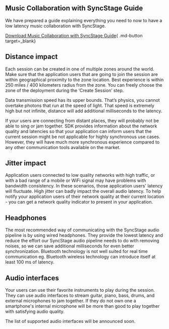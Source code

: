 

## Music Collaboration with SyncStage Guide

We have prepared a guide explaining everything you need to now to have a low latency music collaboration with SyncStage.

[Download Music Collaboration with SyncStage Guide](https://public.sync-stage.com/docs/Music+Collaboration+with+SyncStage+-+Manual.pdf){ .md-button target=_blank}


## Distance impact

Each session can be created in one of multiple zones around the world. Make sure that the application users that are going to join the session are within geographical proximity to the zone location. Best experience is within 250 miles / 400 kilometers radius from the zone. You can freely choose the zone of the deployment during the ‘Create Session’ step.

Data transmission speed has its upper bounds. That’s physics, you cannot overtake photons that run at the speed of light. That speed is extremely high but not infinite, distance will add additional milliseconds to the latency.

If your users are connecting from distant places, they will probably not be able to sing or jam together. SDK provides information about the network quality and latencies so that your application can inform users that the current session might be not applicable for highly synchronous use cases. However, they will have much more synchronous experience compared to any other communication tools available on the market.

## Jitter impact

Application users connected to low quality networks with high traffic, or with a bad range of a mobile or WiFi signal may have problems with bandwidth consistency. In these scenarios, those application users' latency will fluctuate. High jitter can badly impact the overall audio latency. To help notify your application users of their network quality at their current location - you can get a network quality indicator to present in your application.

## Headphones

The most recommended way of communicating with the SyncStage audio pipeline is by using wired headphones. They provide the lowest latency and reduce the effort our SyncStage audio pipeline needs to do with removing noises, so we can save additional milliseconds for even better synchronization. Bluetooth technology is not well suited for real time communication eg. Bluetooth wireless technology can introduce itself at least 100 ms of latency.

## Audio interfaces

Your users can use their favorite instruments to play during the session. They can use audio interfaces to stream guitar, piano, bass, drums, and external microphones to jam together. If they do not own one a smartphone's internal microphone will be more than good to play together with satisfying audio quality.

The list of supported audio interfaces will be announced soon.

